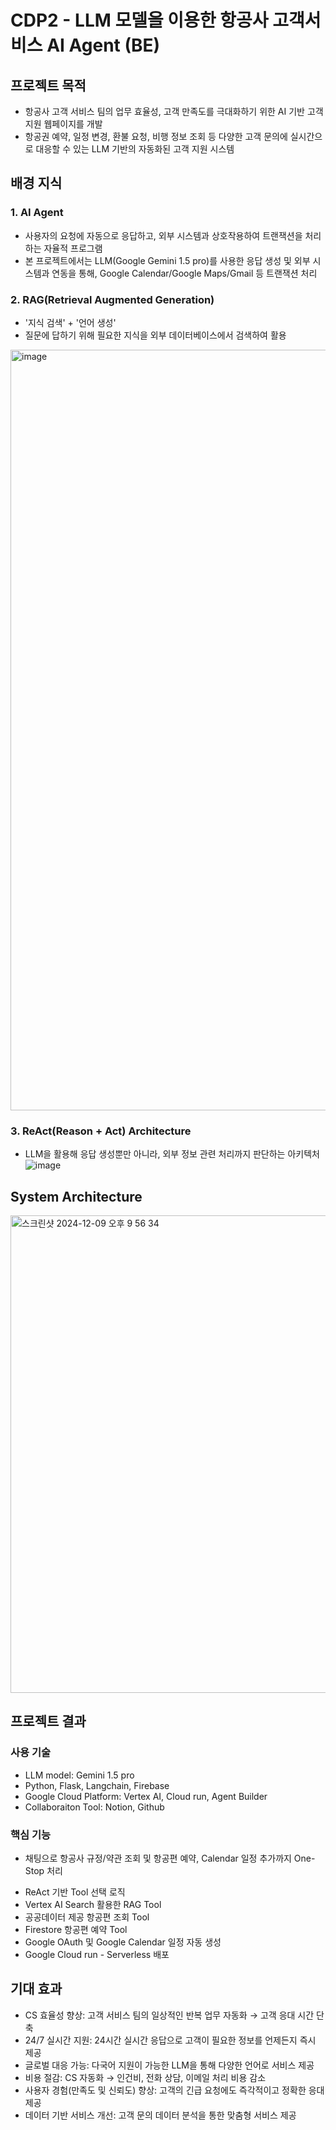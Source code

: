 # CDP2 - LLM 모델을 이용한 항공사 고객서비스 AI Agent (BE)
## 프로젝트 목적
- 항공사 고객 서비스 팀의 업무 효율성, 고객 만족도를 극대화하기 위한 AI 기반 고객 지원 웹페이지를 개발
- 항공권 예약, 일정 변경, 환불 요청, 비행 정보 조회 등 다양한 고객 문의에 실시간으로 대응할 수 있는 LLM 기반의 자동화된 고객 지원 시스템

## 배경 지식
### 1. AI Agent
- 사용자의 요청에 자동으로 응답하고, 외부 시스템과 상호작용하여 트랜잭션을 처리하는 자율적 프로그램
- 본 프로젝트에서는 LLM(Google Gemini 1.5 pro)를 사용한 응답 생성 및 외부 시스템과 연동을 통해, Google Calendar/Google Maps/Gmail 등 트랜잭션 처리

### 2. RAG(Retrieval Augmented Generation)
- '지식 검색' + '언어 생성'
- 질문에 답하기 위해 필요한 지식을 외부 데이터베이스에서 검색하여 활용
<img width="1217" alt="image" src="https://github.com/user-attachments/assets/44270937-7a89-4cec-b7d0-12b81889ff0b">


### 3. ReAct(Reason + Act) Architecture
- LLM을 활용해 응답 생성뿐만 아니라, 외부 정보 관련 처리까지 판단하는 아키텍처
![image](https://github.com/user-attachments/assets/4840837a-3f35-4357-8aa5-cdc6bc2fd009)

## System Architecture
<img width="764" alt="스크린샷 2024-12-09 오후 9 56 34" src="https://github.com/user-attachments/assets/ae765fb0-573f-48ef-9ed0-f07c035f054f">

## 프로젝트 결과
### 사용 기술
- LLM model: Gemini 1.5 pro
- Python, Flask, Langchain, Firebase
- Google Cloud Platform: Vertex AI, Cloud run, Agent Builder
- Collaboraiton Tool: Notion, Github

### 핵심 기능
* 채팅으로 항공사 규정/약관 조회 및 항공편 예약, Calendar 일정 추가까지 One-Stop 처리
- ReAct 기반 Tool 선택 로직
- Vertex AI Search 활용한 RAG Tool
- 공공데이터 제공 항공편 조회 Tool
- Firestore 항공편 예약 Tool
- Google OAuth 및 Google Calendar 일정 자동 생성
- Google Cloud run - Serverless 배포

## 기대 효과
- CS 효율성 향상: 고객 서비스 팀의 일상적인 반복 업무 자동화 → 고객 응대 시간 단축
- 24/7 실시간 지원: 24시간 실시간 응답으로 고객이 필요한 정보를 언제든지 즉시 제공 
- 글로벌 대응 가능: 다국어 지원이 가능한 LLM을 통해 다양한 언어로 서비스 제공
- 비용 절감: CS 자동화 → 인건비, 전화 상담, 이메일 처리 비용 감소
- 사용자 경험(만족도 및 신뢰도) 향상: 고객의 긴급 요청에도 즉각적이고 정확한 응대 제공
- 데이터 기반 서비스 개선: 고객 문의 데이터 분석을 통한 맞춤형 서비스 제공
